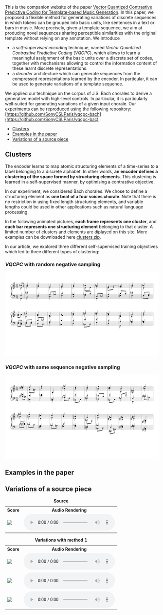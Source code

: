 <!--
<script src="http://vjs.zencdn.net/4.0/video.js"></script>
-->

<script src="https://cdnjs.cloudflare.com/ajax/libs/mathjax/2.7.0/MathJax.js?config=TeX-AMS
-MML_HTMLorMML" type="text/javascript"></script>

<script type="text/javascript"> 
      // Show button
      function look(type){ 
      param=document.getElementById(type); 
      if(param.style.display == "none") param.style.display = "block"; 
      else param.style.display = "none" 
      } 
</script> 



This is the companion website of the paper 
[Vector Quantized Contrastive Predictive Coding for Template-based Music Generation](www.google.com).
In this paper, we proposed a flexible method for generating variations of discrete sequences 
in which tokens can be grouped into basic units, like sentences in a text or bars in music.
More precisely, given a template sequence, we aim at producing novel sequences sharing perceptible similarities 
with the original template without relying on any annotation.
We introduce 
 - a *self-supervised encoding* technique, named *Vector Quantized Contrastive Predictive Coding* (*VQCPC*), 
which allows to learn a meaningful assignment of the basic units over a discrete set of codes,
together with  mechanisms allowing to control the information content of these learnt discrete representations.
- a *decoder* architecture which can generate sequences from the compressed representations learned by the encoder.
In particular, it can be used to generate variations of a template sequence.
 
We applied our technique on the corpus of J.S. Bach chorales to derive a generative model with high-level controls.
In particular, it is particularly well-suited for generating variations of a given input chorale.
Our experiments can be reproduced using the following repository: [https://github.com/SonyCSLParis/vqcpc-bach](https://github.com/SonyCSLParis/vqcpc-bac)


  * [Clusters](#clusters)
  * [Examples in the paper](#examples-in-the-paper)
  * [Variations of a source piece](#variations-of-a-source-piece)
  
## Clusters
The encoder learns to map atomic structuring elements of a time-series to a label belonging to a discrete alphabet.
In other words, **an encoder defines a clustering of the space formed by structuring elements**.
This clustering is learned in a self-supervised manner, by optimising a contrastive objective.

In our experiment, we considered Bach chorales.
We chose to define a structuring element as **one beat of a four voices chorale**. 
Note that there is no restriction in using fixed length structuring elements, 
and variable lengths could be used in other applications such as natural language processing.

In the following animated pictures, **each frame represents one cluster**,
and **each bar represents one structuring element** belonging to that cluster. 
A limited number of clusters and elements are diplayed on this site. 
More examples can be downloaded here [clusters.zip](exemples/clusters/clusters.zip).

In our article, we explored three different self-supervised training objectives 
which led to three different types of clustering:

### *VQCPC* with random negative sampling

<img class="recimg" src="exemples/clusters/clusters_random.gif">

### *VQCPC* with same sequence negative sampling

<img class="recimg" src="exemples/clusters/clusters_sameSeq.gif">

  
## Examples in the paper

## Variations of a source piece
<table>
<caption><b> Source </b></caption>
  <tr>
    <td style="text-align: center; vertical-align: middle;"><b>Score</b></td>
    <td style="text-align: center; vertical-align: middle;"><b>Audio Rendering</b></td>
  </tr>
  
  <tr>
    <td><img class="recimg" src="https://anonymous0505.github.io/VQCPC/figures/..."></td>
    <td style="text-align: center; vertical-align: middle;">
      <audio controls>
      <source src="https://anonymous0505.github.io/VQCPC/sounds/...">
      </audio>
    </td>
  </tr>
</table>


<table>
<caption><b> Variations with method 1 </b></caption>
  <tr>
    <td style="text-align: center; vertical-align: middle;"><b>Score</b></td>
    <td style="text-align: center; vertical-align: middle;"><b>Audio Rendering</b></td>
  </tr>
  
  <tr>
    <td><img class="recimg" src="https://anonymous0505.github.io/VQCPC/figures/..."></td>
    <td style="text-align: center; vertical-align: middle;">
      <audio controls>
      <source src="https://anonymous0505.github.io/VQCPC/sounds/...">
      </audio>
    </td>
  </tr>
  
  <tr>
    <td><img class="recimg" src="https://anonymous0505.github.io/VQCPC/figures/..."></td>
    <td style="text-align: center; vertical-align: middle;">
      <audio controls>
      <source src="https://anonymous0505.github.io/VQCPC/sounds/...">
      </audio>
    </td>
  </tr>

  <tr>
    <td><img class="recimg" src="https://anonymous0505.github.io/VQCPC/figures/..."></td>
    <td style="text-align: center; vertical-align: middle;">
      <audio controls>
      <source src="https://anonymous0505.github.io/VQCPC/sounds/...">
      </audio>
    </td>
  </tr>
</table>




